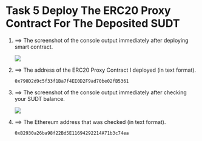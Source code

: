 # Task 5 Deploy The ERC20 Proxy Contract For The Deposited SUDT


1. ==> The screenshot of the console output immediately after deploying smart contract.
     
    <img src="https://github.com/topma/Nervos-Task/blob/main/Task-4/screenshot_of_the_console_output_deploying_smart_contract.png?sanitize=true&raw=true" />

2. ==> The address of the ERC20 Proxy Contract I deployed (in text format).
     
      ```
      0x790D2d9c5f33f1Ba7f4EE0D2F9ad70be02fB5361
      ```
        
3. ==> The screenshot of the console output immediately after checking your SUDT balance.

     <img src="https://github.com/topma/Nervos-Task/blob/main/Task-4/screenshot_of_the_console_output_checking_SUDT_balance.png?sanitize=true&raw=true" />

4. ==> The Ethereum address that was checked (in text format).

    ```
    0xB2930a26ba98f22Bd5E11694292214A71b3c74ea
    ```


